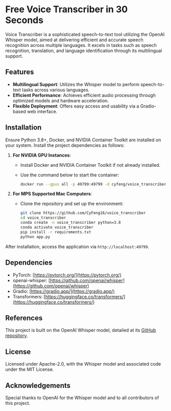 # Free Voice Transcriber in 30 Seconds

Voice Transcriber is a sophisticated speech-to-text tool utilizing the OpenAI Whisper model, aimed at delivering efficient and accurate speech recognition across multiple languages. It excels in tasks such as speech recognition, translation, and language identification through its multilingual support.

## Features

- **Multilingual Support**: Utilizes the Whisper model to perform speech-to-text tasks across various languages.
- **Efficient Performance**: Achieves efficient audio processing through optimized models and hardware acceleration.
- **Flexible Deployment**: Offers easy access and usability via a Gradio-based web interface.

## Installation

Ensure Python 3.8+, Docker, and NVIDIA Container Toolkit are installed on your system. Install the project dependencies as follows:

1. **For NVIDIA GPU Instances**:

   - Install Docker and NVIDIA Container Toolkit if not already installed.
   - Use the command below to start the container:

     ```bash
     docker run --gpus all -p 49799:49799 -d cyfeng/voice_transcriber:latest
     ```

2. **For MPS Supported Mac Computers**:

   - Clone the repository and set up the environment:

     ```bash
     git clone https://github.com/CyFeng16/voice_transcriber
     cd voice_transcriber
     conda create -n voice_transcriber python=3.8
     conda activate voice_transcriber
     pip install -r requirements.txt
     python app.py
     ```

After installation, access the application via `http://localhost:49799`.

## Dependencies

   - PyTorch: [https://pytorch.org/](https://pytorch.org/)
   - openai-whisper: [https://github.com/openai/whisper](https://github.com/openai/whisper)
   - Gradio: [https://gradio.app/](https://gradio.app/)
   - Transformers: [https://huggingface.co/transformers/](https://huggingface.co/transformers/)

## References

This project is built on the OpenAI Whisper model, detailed at its [GitHub repository](https://github.com/openai/whisper).

## License

Licensed under Apache-2.0, with the Whisper model and associated code under the MIT License.

## Acknowledgements

Special thanks to OpenAI for the Whisper model and to all contributors of this project.

